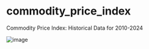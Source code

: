 # commodity_price_index
Commodity Price Index: Historical Data for 2010-2024

![image](https://github.com/user-attachments/assets/c1195df3-a5fe-4cec-9fcc-3baeb2beb459)

